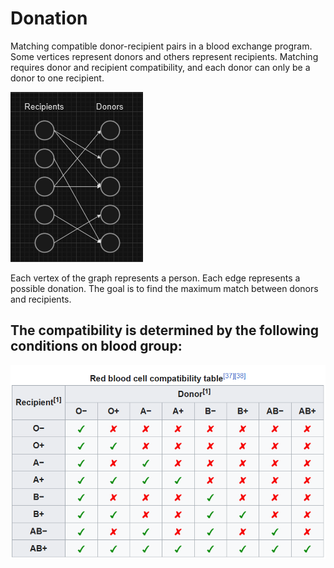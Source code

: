 # Donation

Matching compatible donor-recipient pairs in a blood exchange program. Some vertices represent donors and others represent recipients. Matching requires donor and recipient compatibility, and each donor can only be a donor to one recipient.

![](donation.png)

Each vertex of the graph represents a person. Each edge represents a possible donation. The goal
is to find the maximum match between donors and recipients.

## The compatibility is determined by the following conditions on blood group:

![](blood.png)
